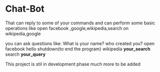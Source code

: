 # Chat-Bot
That can reply to some of your commands and can perform some basic operations like open facebook ,google,wikipedia,search on wikipedia,google

you can ask questions like:
What is your name?
who created you?
open facebook
hello
shutdown(to end the program)
wikipedia __your_search__
search __your_query__

This project is stil in development phase 
much more to be added
